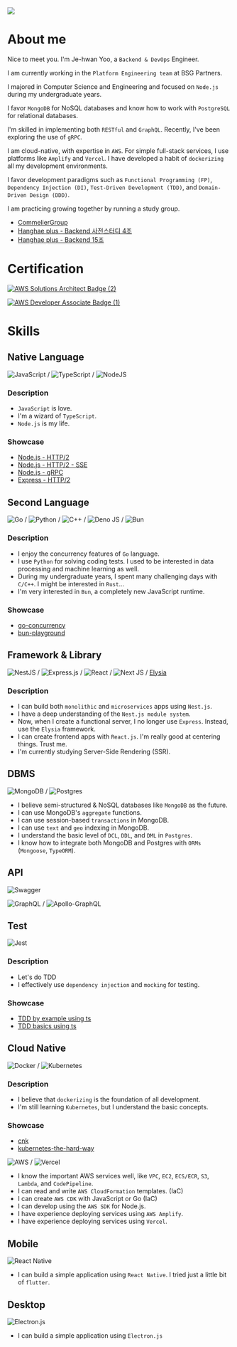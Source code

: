 <a href="https://github.com/devxb/gitanimals">
  <img src="https://render.gitanimals.org/farms/{JeHwanYoo}"/>
</a>

# About me

Nice to meet you. I'm Je-hwan Yoo, a `Backend & DevOps` Engineer.

I am currently working in the `Platform Engineering team` at BSG Partners.

I majored in Computer Science and Engineering and focused on `Node.js` during my undergraduate years.

I favor `MongoDB` for NoSQL databases and know how to work with `PostgreSQL` for relational databases.

I'm skilled in implementing both `RESTful` and `GraphQL`. Recently, I've been exploring the use of `gRPC`.

I am cloud-native, with expertise in `AWS`. For simple full-stack services, I use platforms like `Amplify` and `Vercel`. I have developed a habit of `dockerizing` all my development environments.

I favor development paradigms such as `Functional Programming (FP)`, `Dependency Injection (DI)`, `Test-Driven Development (TDD)`, and `Domain-Driven Design (DDD)`.

I am practicing growing together by running a study group.

- [CommelierGroup](https://github.com/orgs/CommelierGroup/repositories)
- [Hanghae plus - Backend 사전스터디 4조](https://github.com/orgs/hanghae99-plus-be-4/repositories)
- [Hanghae plus - Backend 15조](https://github.com/orgs/hanhae-plus-be-fifteen-team/repositories)

# Certification

[![AWS Solutions Architect Badge (2)](https://github.com/JeHwanYoo/JeHwanYoo/assets/13535954/c03a3617-a380-40d8-99b4-6af735a6ff44)](https://www.credly.com/badges/ce51dce3-79aa-4f8e-89e8-4f30ad391fee)

[![AWS Developer Associate Badge (1)](https://github.com/JeHwanYoo/JeHwanYoo/assets/13535954/7117c27f-b1d3-4ed6-8cd5-5272c9f4c198)](https://www.credly.com/badges/39e69769-ce33-46e6-bb1f-c115d69a7ab9)

# Skills

## Native Language

![JavaScript](https://img.shields.io/badge/javascript-%23323330.svg?style=for-the-badge&logo=javascript&logoColor=%23F7DF1E) / ![TypeScript](https://img.shields.io/badge/typescript-%23007ACC.svg?style=for-the-badge&logo=typescript&logoColor=white) / ![NodeJS](https://img.shields.io/badge/node.js-6DA55F?style=for-the-badge&logo=node.js&logoColor=white)

### Description

- `JavaScript` is love.
- I'm a wizard of `TypeScript`.
- `Node.js` is my life.

### Showcase

- [Node.js - HTTP/2](https://github.com/JeHwanYoo/node-http-2)
- [Node.js - HTTP/2 - SSE](https://github.com/JeHwanYoo/node-server-sent-events)
- [Node.js - gRPC](https://github.com/JeHwanYoo/grpc-node)
- [Express - HTTP/2](https://github.com/JeHwanYoo/express-http-2)

## Second Language

![Go](https://img.shields.io/badge/go-%2300ADD8.svg?style=for-the-badge&logo=go&logoColor=white) / ![Python](https://img.shields.io/badge/python-3670A0?style=for-the-badge&logo=python&logoColor=ffdd54) / ![C++](https://img.shields.io/badge/c++-%2300599C.svg?style=for-the-badge&logo=c%2B%2B&logoColor=white) / ![Deno JS](https://img.shields.io/badge/deno%20js-000000?style=for-the-badge&logo=deno&logoColor=white) / ![Bun](https://img.shields.io/badge/Bun-%23000000.svg?style=for-the-badge&logo=bun&logoColor=white)

### Description

- I enjoy the concurrency features of `Go` language.
- I use `Python` for solving coding tests. I used to be interested in data processing and machine learning as well.
- During my undergraduate years, I spent many challenging days with `C/C++`. I might be interested in `Rust`...
- I'm very interested in `Bun`, a completely new JavaScript runtime.

### Showcase

- [go-concurrency](https://github.com/JeHwanYoo/go-concurrency.git)
- [bun-playground](https://github.com/JeHwanYoo/bun-playground)

## Framework & Library

![NestJS](https://img.shields.io/badge/nestjs-%23E0234E.svg?style=for-the-badge&logo=nestjs&logoColor=white) / ![Express.js](https://img.shields.io/badge/express.js-%23404d59.svg?style=for-the-badge&logo=express&logoColor=%2361DAFB) / ![React](https://img.shields.io/badge/react-%2320232a.svg?style=for-the-badge&logo=react&logoColor=%2361DAFB) / ![Next JS](https://img.shields.io/badge/Next-black?style=for-the-badge&logo=next.js&logoColor=white) / [Elysia](https://elysiajs.com/)

### Description

- I can build both `monolithic` and `microservices` apps using `Nest.js`.
- I have a deep understanding of the `Nest.js module system`.
- Now, when I create a functional server, I no longer use `Express`. Instead, use the `Elysia` framework.
- I can create frontend apps with `React.js`. I'm really good at centering things. Trust me.
- I'm currently studying Server-Side Rendering (SSR).

## DBMS

![MongoDB](https://img.shields.io/badge/MongoDB-%234ea94b.svg?style=for-the-badge&logo=mongodb&logoColor=white) / ![Postgres](https://img.shields.io/badge/postgres-%23316192.svg?style=for-the-badge&logo=postgresql&logoColor=white)

- I believe semi-structured & NoSQL databases like `MongoDB` as the future.
- I can use MongoDB's `aggregate` functions.
- I can use session-based `transactions` in MongoDB.
- I can use `text` and `geo` indexing in MongoDB.
- I understand the basic level of `DCL`, `DDL`, and `DML` in `Postgres`.
- I know how to integrate both MongoDB and Postgres with `ORMs` (`Mongoose`, `TypeORM`).

## API

![Swagger](https://img.shields.io/badge/-Swagger-%23Clojure?style=for-the-badge&logo=swagger&logoColor=white)

![GraphQL](https://img.shields.io/badge/-GraphQL-E10098?style=for-the-badge&logo=graphql&logoColor=white) / ![Apollo-GraphQL](https://img.shields.io/badge/-ApolloGraphQL-311C87?style=for-the-badge&logo=apollo-graphql)

## Test

![Jest](https://img.shields.io/badge/-jest-%23C21325?style=for-the-badge&logo=jest&logoColor=white)

### Description

- Let's do TDD
- I effectively use `dependency injection` and `mocking` for testing.

### Showcase

- [TDD by example using ts](https://github.com/JeHwanYoo/test-driven-development-by-example-ts)
- [TDD basics using ts](https://github.com/hanghae99-plus-be-4/learn-typescript-with-tests)

## Cloud Native

![Docker](https://img.shields.io/badge/docker-%230db7ed.svg?style=for-the-badge&logo=docker&logoColor=white) / ![Kubernetes](https://img.shields.io/badge/kubernetes-%23326ce5.svg?style=for-the-badge&logo=kubernetes&logoColor=white)

### Description

- I believe that `dockerizing` is the foundation of all development.
- I'm still learning `Kubernetes`, but I understand the basic concepts.

### Showcase

- [cnk](https://github.com/JeHwanYoo/cnk)
- [kubernetes-the-hard-way](https://github.com/JeHwanYoo/kubernetes-the-hard-way)

![AWS](https://img.shields.io/badge/AWS-%23FF9900.svg?style=for-the-badge&logo=amazon-aws&logoColor=white) / ![Vercel](https://img.shields.io/badge/vercel-%23000000.svg?style=for-the-badge&logo=vercel&logoColor=white)

- I know the important AWS services well, like `VPC`, `EC2`, `ECS/ECR`, `S3`, `Lambda`, and `CodePipeline`.
- I can read and write `AWS CloudFormation` templates. (IaC)
- I can create `AWS CDK` with JavaScript or Go (IaC)
- I can develop using the `AWS SDK` for Node.js.
- I have experience deploying services using `AWS Amplify`.
- I have experience deploying services using `Vercel`.

## Mobile

![React Native](https://img.shields.io/badge/react_native-%2320232a.svg?style=for-the-badge&logo=react&logoColor=%2361DAFB)

- I can build a simple application using `React Native`. I tried just a little bit of `flutter`.

## Desktop

![Electron.js](https://img.shields.io/badge/Electron-191970?style=for-the-badge&logo=Electron&logoColor=white)

- I can build a simple application using `Electron.js`
